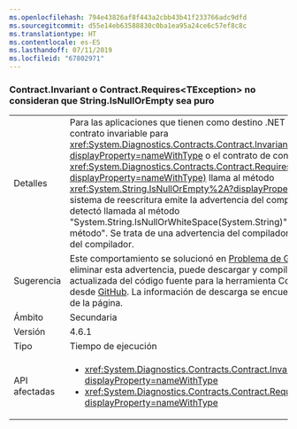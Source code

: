 ```yaml
---
ms.openlocfilehash: 794e43826af8f443a2cbb43b41f233766adc9dfd
ms.sourcegitcommit: d55e14eb63588830c0ba1ea95a24ce6c57ef8c8c
ms.translationtype: HT
ms.contentlocale: es-ES
ms.lasthandoff: 07/11/2019
ms.locfileid: "67802971"
---
```

### <a name="contractinvariant-or-contractrequirestexception-do-not-consider-stringisnullorempty-to-be-pure"></a>Contract.Invariant o Contract.Requires\<TException> no consideran que String.IsNullOrEmpty sea puro

|   |   |
|---|---|
|Detalles|Para las aplicaciones que tienen como destino .NET Framework 4.6.1, si el contrato invariable para <xref:System.Diagnostics.Contracts.Contract.Invariant%2A?displayProperty=nameWithType> o el contrato de condición previa para <xref:System.Diagnostics.Contracts.Contract.Requires%2A?displayProperty=nameWithType)> llama al método <xref:System.String.IsNullOrEmpty%2A?displayProperty=nameWithType>, el sistema de reescritura emite la advertencia del compilador CC1036: &quot;Se detectó llamada al método "System.String.IsNullOrWhiteSpace(System.String)" sin [Pure] en el método&quot;. Se trata de una advertencia del compilador en lugar de un error del compilador.|
|Sugerencia|Este comportamiento se solucionó en [Problema de GitHub #339](https://github.com/Microsoft/CodeContracts/issues/339). Para eliminar esta advertencia, puede descargar y compilar una versión actualizada del código fuente para la herramienta Contratos de código desde [GitHub](https://github.com/Microsoft/CodeContracts/blob/master/README.md). La información de descarga se encuentra en la parte inferior de la página.|
|Ámbito|Secundaria|
|Versión|4.6.1|
|Tipo|Tiempo de ejecución|
|API afectadas|<ul><li><xref:System.Diagnostics.Contracts.Contract.Invariant(System.Boolean)?displayProperty=nameWithType></li><li><xref:System.Diagnostics.Contracts.Contract.Requires(System.Boolean)?displayProperty=nameWithType></li></ul>|

